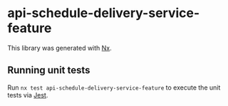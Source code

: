 # api-schedule-delivery-service-feature

This library was generated with [Nx](https://nx.dev).

## Running unit tests

Run `nx test api-schedule-delivery-service-feature` to execute the unit tests via [Jest](https://jestjs.io).
